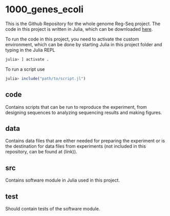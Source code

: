 # 1000_genes_ecoli

This is the Github Repository for the whole genome Reg-Seq project.
The code in this project is written in Julia, which can be downloaded [here](https://julialang.org/downloads/).

To run the code in this project, you need to activate the custom environment, which can be done by starting Julia in this project folder and typing in the Julia REPL

```julia
julia> ] activate .
```

To run a script use 

```julia
julia> include("path/to/script.jl")
```

## code

Contains scripts that can be run to reproduce the experiment, from designing sequences to analyzing sequencing results and making figures.

## data

Contains data files that are either needed for preparing the experiment or is the destination for data files from experiments (not included
in this repository, can be found at (link)).

## src

Contains software module in Julia used in this project.

## test

Should contain tests of the software module.